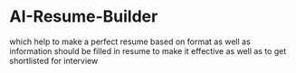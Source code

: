 # AI-Resume-Builder
which help to make a perfect resume based on format as well as information should be filled in resume to make it effective as well as to get shortlisted for interview  
